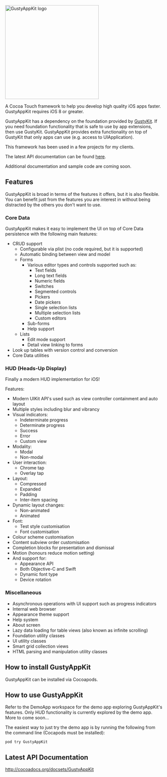 <img src="http://marcelo-schroeder.github.io/GustyAppKit-logo.png" alt="GustyAppKit logo" width="300" height="auto">

A Cocoa Touch framework to help you develop high quality iOS apps faster. GustyAppKit requires iOS 8 or greater.

GustyAppKit has a dependency on the foundation provided by [GustyKit](https://github.com/marcelo-schroeder/GustyKit). If you need foundation functionality that is safe to use by app extensions, then use GustyKit. GustyAppKit provides extra functionality on top of GustyKit that only apps can use (e.g. access to UIApplication).

This framework has been used in a few projects for my clients.

The latest API documentation can be found [here](http://cocoadocs.org/docsets/GustyAppKit).

Additional documentation and sample code are coming soon.

## Features ##

GustyAppKit is broad in terms of the features it offers, but it is also flexible. You can benefit just from the features you are interest in without being distracted by the others you don't want to use.

### Core Data ###

GustyAppKit makes it easy to implement the UI on top of Core Data persistence with the following main features:

* CRUD support
  * Configurable via plist (no code required, but it is supported)
  * Automatic binding between view and model
  * Forms
      * Various editor types and controls supported such as:
          * Text fields
          * Long text fields
          * Numeric fields
          * Switches
          * Segmented controls
          * Pickers
          * Date pickers
          * Single selection lists
          * Multiple selection lists
          * Custom editors
      * Sub-forms
      * Help support
  * Lists
    * Edit mode support
    * Detail view linking to forms
* Look up tables with version control and conversion
* Core Data utilities

### HUD (Heads-Up Display) ###

Finally a modern HUD implementation for iOS!

Features:

* Modern UIKit API's used such as view controller containment and auto layout
* Multiple styles including blur and vibrancy
* Visual indicators:
  * Indeterminate progress
  * Determinate progress
  * Success
  * Error
  * Custom view
* Modality:
  * Modal
  * Non-modal
* User interaction:
  * Chrome tap
  * Overlay tap
* Layout:
  * Compressed
  * Expanded
  * Padding
  * Inter-item spacing
* Dynamic layout changes:
  * Non-animated
  * Animated
* Font:
  * Test style customisation
  * Font customisation
* Colour scheme customisation
* Content subview order customisation
* Completion blocks for presentation and dismissal
* Motion (honours reduce motion setting)
* And support for:
  * Appearance API
  * Both Objective-C and Swift
  * Dynamic font type
  * Device rotation

### Miscellaneous ###

* Asynchronous operations with UI support such as progress indicators
* Internal web browser
* Appearance theme support
* Help system
* About screen
* Lazy data loading for table views (also known as infinite scrolling)
* Foundation utility classes
* UI utility classes
* Smart grid collection views
* HTML parsing and manipulation utility classes

## How to install GustyAppKit ##

GustyAppKit can be installed via Cocoapods.

## How to use GustyAppKit ##

Refer to the DemoApp workspace for the demo app exploring GustyAppKit's features. Only HUD functionality is currently explored by the demo app. More to come soon...

The easiest way to just try the demo app is by running the following from the command line (Cocapods must be installed):

```
pod try GustyAppKit
```

## Latest API Documentation ##

http://cocoadocs.org/docsets/GustyAppKit
